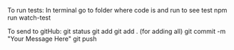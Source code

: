 To run tests:
In terminal go to folder where code is and run to see test
npm run watch-test

To send to gitHub:
git status
git add 
git add . (for adding all)
git commit -m "Your Message Here"
git push
